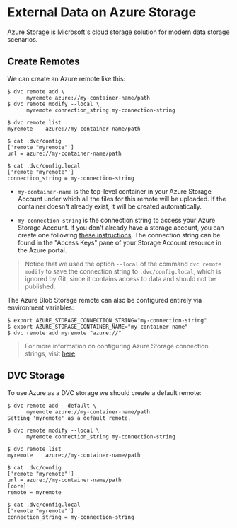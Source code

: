 # External Data on Azure Storage

Azure Storage is Microsoft's cloud storage solution for modern data storage
scenarios.

## Create Remotes

We can create an Azure remote like this:

```dvc
$ dvc remote add \
      myremote azure://my-container-name/path
$ dvc remote modify --local \
      myremote connection_string my-connection-string

$ dvc remote list
myremote	azure://my-container-name/path

$ cat .dvc/config
['remote "myremote"']
url = azure://my-container-name/path

$ cat .dvc/config.local
['remote "myremote"']
connection_string = my-connection-string
```

- `my-container-name` is the top-level container in your Azure Storage Account
  under which all the files for this remote will be uploaded. If the container
  doesn't already exist, it will be created automatically.

- `my-connection-string` is the connection string to access your Azure Storage
  Account. If you don't already have a storage account, you can create one
  following
  [these instructions](https://docs.microsoft.com/en-us/azure/storage/common/storage-create-storage-account).
  The connection string can be found in the "Access Keys" pane of your Storage
  Account resource in the Azure portal.

> Notice that we used the option `--local` of the command `dvc remote modify` to
> save the connection string to `.dvc/config.local`, which is ignored by Git,
> since it contains access to data and should not be published.

The Azure Blob Storage remote can also be configured entirely via environment
variables:

```dvc
$ export AZURE_STORAGE_CONNECTION_STRING="my-connection-string"
$ export AZURE_STORAGE_CONTAINER_NAME="my-container-name"
$ dvc remote add myremote "azure://"
```

> For more information on configuring Azure Storage connection strings, visit
> [here](https://docs.microsoft.com/en-us/azure/storage/common/storage-configure-connection-string).

## DVC Storage

To use Azure as a DVC storage we should create a default remote:

```dvc
$ dvc remote add --default \
      myremote azure://my-container-name/path
Setting 'myremote' as a default remote.

$ dvc remote modify --local \
      myremote connection_string my-connection-string

$ dvc remote list
myremote	azure://my-container-name/path

$ cat .dvc/config
['remote "myremote"']
url = azure://my-container-name/path
[core]
remote = myremote

$ cat .dvc/config.local
['remote "myremote"']
connection_string = my-connection-string
```

